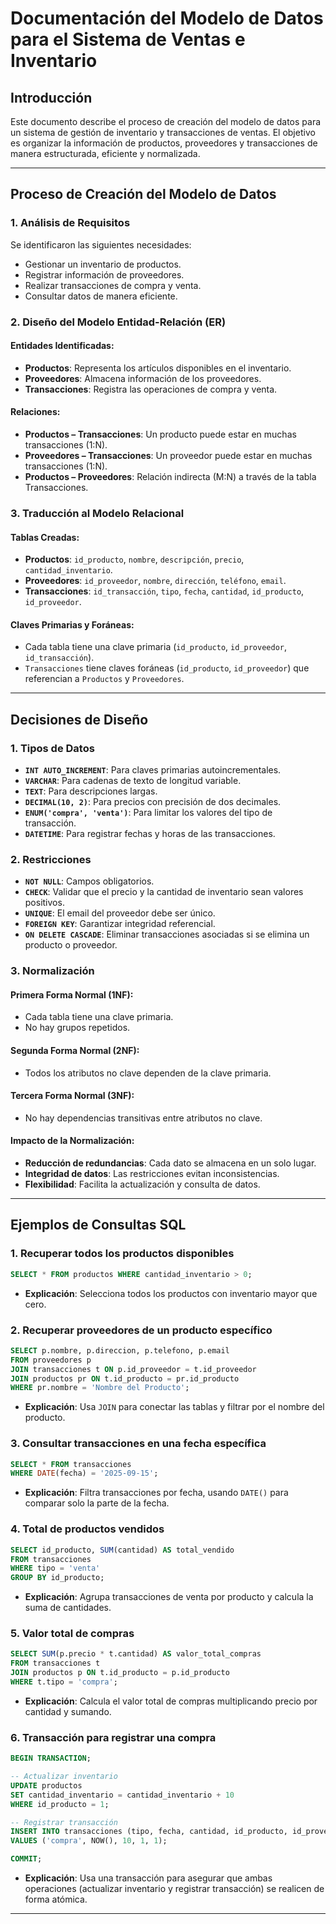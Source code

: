 

# Documentación del Modelo de Datos para el Sistema de Ventas e Inventario

## Introducción
Este documento describe el proceso de creación del modelo de datos para un sistema de gestión de inventario y transacciones de ventas. El objetivo es organizar la información de productos, proveedores y transacciones de manera estructurada, eficiente y normalizada.

---

## Proceso de Creación del Modelo de Datos

### 1. Análisis de Requisitos
Se identificaron las siguientes necesidades:
- Gestionar un inventario de productos.
- Registrar información de proveedores.
- Realizar transacciones de compra y venta.
- Consultar datos de manera eficiente.

### 2. Diseño del Modelo Entidad-Relación (ER)

#### Entidades Identificadas:
- **Productos**: Representa los artículos disponibles en el inventario.
- **Proveedores**: Almacena información de los proveedores.
- **Transacciones**: Registra las operaciones de compra y venta.

#### Relaciones:
- **Productos – Transacciones**: Un producto puede estar en muchas transacciones (1:N).
- **Proveedores – Transacciones**: Un proveedor puede estar en muchas transacciones (1:N).
- **Productos – Proveedores**: Relación indirecta (M:N) a través de la tabla Transacciones.

### 3. Traducción al Modelo Relacional

#### Tablas Creadas:
- **Productos**: `id_producto`, `nombre`, `descripción`, `precio`, `cantidad_inventario`.
- **Proveedores**: `id_proveedor`, `nombre`, `dirección`, `teléfono`, `email`.
- **Transacciones**: `id_transacción`, `tipo`, `fecha`, `cantidad`, `id_producto`, `id_proveedor`.

#### Claves Primarias y Foráneas:
- Cada tabla tiene una clave primaria (`id_producto`, `id_proveedor`, `id_transacción`).
- `Transacciones` tiene claves foráneas (`id_producto`, `id_proveedor`) que referencian a `Productos` y `Proveedores`.

---

## Decisiones de Diseño

### 1. Tipos de Datos
- **`INT AUTO_INCREMENT`**: Para claves primarias autoincrementales.
- **`VARCHAR`**: Para cadenas de texto de longitud variable.
- **`TEXT`**: Para descripciones largas.
- **`DECIMAL(10, 2)`**: Para precios con precisión de dos decimales.
- **`ENUM('compra', 'venta')`**: Para limitar los valores del tipo de transacción.
- **`DATETIME`**: Para registrar fechas y horas de las transacciones.

### 2. Restricciones
- **`NOT NULL`**: Campos obligatorios.
- **`CHECK`**: Validar que el precio y la cantidad de inventario sean valores positivos.
- **`UNIQUE`**: El email del proveedor debe ser único.
- **`FOREIGN KEY`**: Garantizar integridad referencial.
- **`ON DELETE CASCADE`**: Eliminar transacciones asociadas si se elimina un producto o proveedor.

### 3. Normalización

#### Primera Forma Normal (1NF):
- Cada tabla tiene una clave primaria.
- No hay grupos repetidos.

#### Segunda Forma Normal (2NF):
- Todos los atributos no clave dependen de la clave primaria.

#### Tercera Forma Normal (3NF):
- No hay dependencias transitivas entre atributos no clave.

#### Impacto de la Normalización:
- **Reducción de redundancias**: Cada dato se almacena en un solo lugar.
- **Integridad de datos**: Las restricciones evitan inconsistencias.
- **Flexibilidad**: Facilita la actualización y consulta de datos.

---

## Ejemplos de Consultas SQL

### 1. Recuperar todos los productos disponibles
```sql
SELECT * FROM productos WHERE cantidad_inventario > 0;
```
- **Explicación**: Selecciona todos los productos con inventario mayor que cero.

### 2. Recuperar proveedores de un producto específico
```sql
SELECT p.nombre, p.direccion, p.telefono, p.email
FROM proveedores p
JOIN transacciones t ON p.id_proveedor = t.id_proveedor
JOIN productos pr ON t.id_producto = pr.id_producto
WHERE pr.nombre = 'Nombre del Producto';
```
- **Explicación**: Usa `JOIN` para conectar las tablas y filtrar por el nombre del producto.

### 3. Consultar transacciones en una fecha específica
```sql
SELECT * FROM transacciones
WHERE DATE(fecha) = '2025-09-15';
```
- **Explicación**: Filtra transacciones por fecha, usando `DATE()` para comparar solo la parte de la fecha.

### 4. Total de productos vendidos
```sql
SELECT id_producto, SUM(cantidad) AS total_vendido
FROM transacciones
WHERE tipo = 'venta'
GROUP BY id_producto;
```
- **Explicación**: Agrupa transacciones de venta por producto y calcula la suma de cantidades.

### 5. Valor total de compras
```sql
SELECT SUM(p.precio * t.cantidad) AS valor_total_compras
FROM transacciones t
JOIN productos p ON t.id_producto = p.id_producto
WHERE t.tipo = 'compra';
```
- **Explicación**: Calcula el valor total de compras multiplicando precio por cantidad y sumando.

### 6. Transacción para registrar una compra
```sql
BEGIN TRANSACTION;

-- Actualizar inventario
UPDATE productos
SET cantidad_inventario = cantidad_inventario + 10
WHERE id_producto = 1;

-- Registrar transacción
INSERT INTO transacciones (tipo, fecha, cantidad, id_producto, id_proveedor)
VALUES ('compra', NOW(), 10, 1, 1);

COMMIT;
```
- **Explicación**: Usa una transacción para asegurar que ambas operaciones (actualizar inventario y registrar transacción) se realicen de forma atómica.

---



